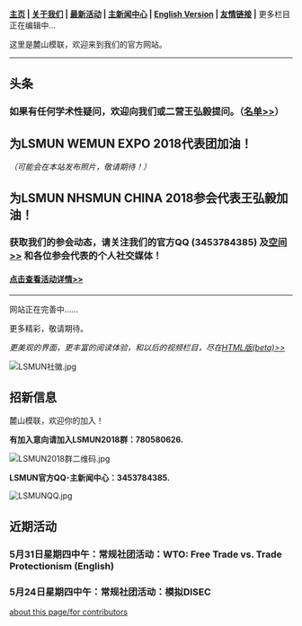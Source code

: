 **[主页](https://www.lsmun.club/) |
   [关于我们](https://www.lsmun.club/about) |
   [最新活动](https://www.lsmun.club/latest-activities) |
   [主新闻中心](https://www.lsmun.club/news) |
   [English Version](https://www.lsmun.club/en)  |
   [友情链接](https://www.lsmun.club/friendly-sites) |**
   更多栏目正在编辑中…

这里是麓山模联，欢迎来到我们的官方网站。

---

## 头条

### 如果有任何学术性疑问，欢迎向我们或二营王弘毅提问。（[名单>>](https://www.lsmun.club/about)）

## 为LSMUN WEMUN EXPO 2018代表团加油！

*（可能会在本站发布照片，敬请期待！）*

## 为LSMUN NHSMUN CHINA 2018参会代表王弘毅加油！

### 获取我们的参会动态，请关注我们的官方QQ (3453784385) 及[空间>>](https://user.qzone.qq.com/3453784385/infocenter) 和各位参会代表的个人社交媒体！

#### [点击查看活动详情>>](https://www.lsmun.club/latest-activities)

---

网站正在完善中……

更多精彩，敬请期待。

*更美观的界面，更丰富的阅读体验，和以后的视频栏目，尽在[HTML版(beta)>>](https://www.lsmun.club/html)*

![LSMUN社徽.jpg](https://www.lsmun.club/about/LSMUN社徽.jpg)

## 招新信息

麓山模联，欢迎你的加入！

**有加入意向请加入LSMUN2018群：780580626.**

![LSMUN2018群二维码.jpg](https://www.lsmun.club/about/LSMUN2018QR.jpg)

**LSMUN官方QQ-主新闻中心：3453784385.**

![LSMUNQQ.jpg](https://www.lsmun.club/about/LSMUNQQ.jpg)

## 近期活动

### 5月31日星期四中午：常规社团活动：WTO: Free Trade vs. Trade Protectionism (English)

### 5月24日星期四中午：常规社团活动：模拟DISEC



[about this page/for contributors](https://www.lsmun.club/README.md)
